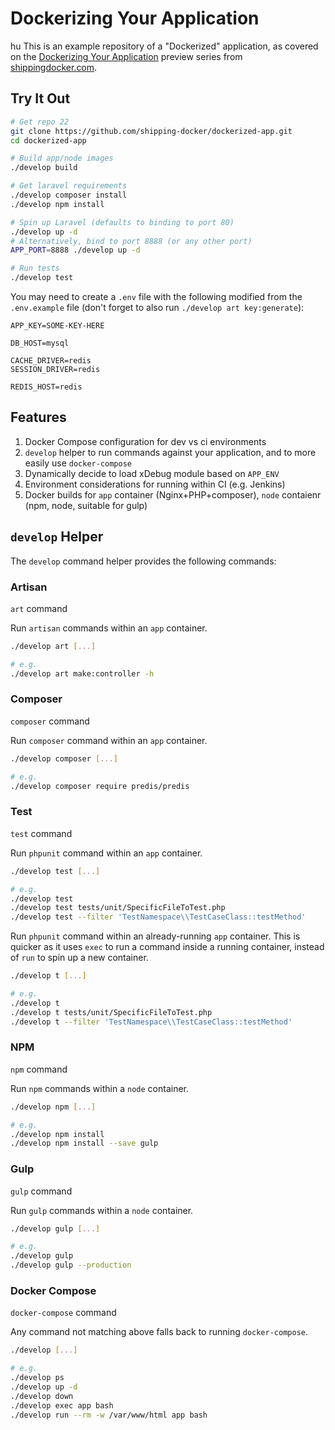 # Dockerizing Your Application
hu
This is an example repository of a "Dockerized" application, as covered on the [Dockerizing Your Application](https://shippingdocker.com/dockerized-app/) preview series from [shippingdocker.com](https://shippingdocker.com).

## Try It Out

```bash
# Get repo 22
git clone https://github.com/shipping-docker/dockerized-app.git
cd dockerized-app

# Build app/node images
./develop build

# Get laravel requirements
./develop composer install
./develop npm install

# Spin up Laravel (defaults to binding to port 80)
./develop up -d
# Alternatively, bind to port 8888 (or any other port)
APP_PORT=8888 ./develop up -d

# Run tests
./develop test
```

You may need to create a `.env` file with the following modified from the `.env.example` file (don't forget to also run `./develop art key:generate`):

```
APP_KEY=SOME-KEY-HERE

DB_HOST=mysql

CACHE_DRIVER=redis
SESSION_DRIVER=redis

REDIS_HOST=redis
```

## Features

1. Docker Compose configuration for dev vs ci environments
2. `develop` helper to run commands against your application, and to more easily use `docker-compose`
3. Dynamically decide to load xDebug module based on `APP_ENV`
4. Environment considerations for running within CI (e.g. Jenkins)
5. Docker builds for `app` container (Nginx+PHP+composer), `node` contaienr (npm, node, suitable for gulp)

## `develop` Helper

The `develop` command helper provides the following commands:

### Artisan

`art` command

Run `artisan` commands within an `app` container. 

```bash
./develop art [...]

# e.g.
./develop art make:controller -h
```

### Composer

`composer` command

Run `composer` command within an `app` container.

```bash
./develop composer [...]

# e.g.
./develop composer require predis/predis
```

### Test

`test` command

Run `phpunit` command within an `app` container.

```bash
./develop test [...]

# e.g.
./develop test
./develop test tests/unit/SpecificFileToTest.php
./develop test --filter 'TestNamespace\\TestCaseClass::testMethod'
```

Run `phpunit` command within an already-running `app` container. This is quicker as it uses `exec` to run a command inside a running container, instead of `run` to spin up a new container.

```bash
./develop t [...]

# e.g.
./develop t
./develop t tests/unit/SpecificFileToTest.php
./develop t --filter 'TestNamespace\\TestCaseClass::testMethod'
```

### NPM

`npm` command

Run `npm` commands within a `node` container.

```bash
./develop npm [...]

# e.g.
./develop npm install
./develop npm install --save gulp
```

### Gulp

`gulp` command

Run `gulp` commands within a `node` container.

```bash
./develop gulp [...]

# e.g.
./develop gulp
./develop gulp --production
```

### Docker Compose

`docker-compose` command

Any command not matching above falls back to running `docker-compose`.

```bash
./develop [...]

# e.g.
./develop ps
./develop up -d
./develop down
./develop exec app bash
./develop run --rm -w /var/www/html app bash
```







